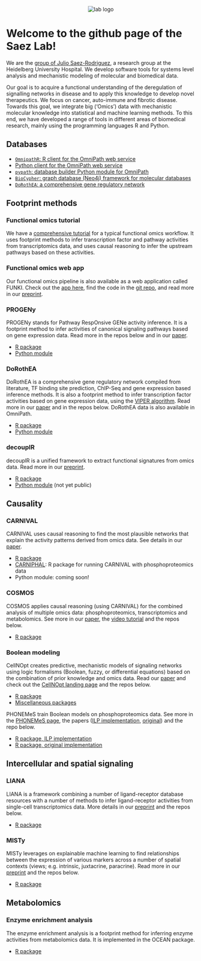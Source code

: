 <p align="center">
  <img src="https://github.com/saezlab/ali_saezlab.org/blob/e27b9a9a92788580e3698688f4f07eadec9e2849/assets/images/julio-logo.png" alt="lab logo"/>
</p>

# Welcome to the github page of the Saez Lab!

We are the [group of Julio Saez-Rodriguez][1], a research group at the
Heidelberg University Hospital. We develop software tools for systems level
analysis and mechanistic modeling of molecular and biomedical data.

Our goal is to acquire a functional understanding of the deregulation of
signalling networks in disease and to apply this knowledge to develop novel
therapeutics. We focus on cancer, auto-immune and fibrotic disease. Towards
this goal, we integrate big (‘Omics’) data with mechanistic molecular knowledge
into statistical and machine learning methods. To this end, we have developed
a range of tools in different areas of biomedical research, mainly using the
programming languages R and Python.

## Databases

* [`OmnipathR`: R client for the OmniPath web service][2]
* [Python client for the OmniPath web service][3]
* [`pypath`: database builder Python module for OmniPath][4]
* [`BioCypher`: graph database (Neo4j) framework for molecular databases][5]
* [`DoRothEA`: a comprehensive gene regulatory network][9]

## Footprint methods

### Functional omics tutorial

We have a [comprehensive tutorial][19] for a typical functional omics workflow.
It uses footprint methods to infer transcription factor and pathway
activities from transcriptomics data, and uses causal reasoning to infer
the upstream pathways based on these activities.

### Functional omics web app

Our functional omics pipeline is also available as a web application called
FUNKI. Check out the [app here][27], find the code in the [git repo][28],
and read more in our [preprint][29].

### PROGENy

PROGENy stands for Pathway RespOnsive GENe activity inference. It is a
footprint method to infer activities of canonical signaling pathways based
on gene expression data. Read more in the repos below and in our [paper][8].

* [R package][6]
* [Python module][7]

### DoRothEA

DoRothEA is a comprehensive gene regulatory network compiled from literature,
TF binding site prediction, ChIP-Seq and gene expression based inference
methods. It is also a footprint method to infer transcription factor
activities based on gene expression data, using the [VIPER algorithm][11].
Read more in our [paper][12] and in the repos below. DoRothEA data is also
available in OmniPath.

* [R package][9]
* [Python module][10]

### decouplR

decouplR is a unified framework to extract functional signatures from omics
data. Read more in our [preprint][15].

* [R package][13]
* [Python module][14] (not yet public)

## Causality

### CARNIVAL

CARNIVAL uses causal reasoning to find the most plausible networks that
explain the activity patterns derived from omics data. See details in our
[paper][16].

* [R package][17]
* [CARNIPHAL][18]: R package for running CARNIVAL with phosphoproteomics data
* Python module: coming soon!

### COSMOS

COSMOS applies causal reasoning (using CARNIVAL) for the combined analysis
of multiple omics data: phosphoproteomics, transcriptomics and metabolomics.
See more in our [paper][24], the [video tutorial][25] and the repos below.

* [R package][26]

### Boolean modeling

CellNOpt creates predictive, mechanistic models of signaling networks using
logic formalisms (Boolean, fuzzy, or differential equations) based on the
combination of prior knowledge and omics data. Read our [paper][30] and
check out the [CellNOpt landing page][31] and the repos below.

* [R package][32]
* [Miscellaneous packages][33]

PHONEMeS train Boolean models on phosphoproteomics data. See more in the
[PHONEMeS page][34], the papers ([ILP implementation][35], [original][36])
and the repo below.

* [R package, ILP implementation][37]
* [R package, original implementation][38]

## Intercellular and spatial signaling

### LIANA

LIANA is a framework combining a number of ligand-receptor database
resources with a number of methods to infer ligand-receptor activities from
single-cell transcriptomics data. More details in our [preprint][20] and
the repos below.

* [R package][21]

### MISTy

MISTy leverages on explainable machine learning to find relationships between
the expression of various markers across a number of spatial contexts (views;
e.g. intrinsic, juxtacrine, paracrine). Read more in our [preprint][22] and
the repos below.

* [R package][23]

## Metabolomics

### Enzyme enrichment analysis

The enzyme enrichment analysis is a footprint method for inferring enzyme
activities from metabolomics data. It is implemented in the OCEAN package.

* [R package][39]

[1]: https://saezlab.org/
[2]: https://github.com/saezlab/OmnipathR
[3]: https://github.com/saezlab/omnipath
[4]: https://github.com/saezlab/BioCypher
[5]: https://github.com/saezlab/pypath
[6]: https://github.com/saezlab/progeny
[7]: https://github.com/saezlab/progeny-py
[8]: https://www.nature.com/articles/s41467-017-02391-6
[9]: https://github.com/saezlab/dorothea
[10]: https://github.com/saezlab/dorothea-py
[11]: https://www.nature.com/articles/ng.3593
[12]: https://doi.org/10.1101/gr.240663.118
[13]: https://github.com/saezlab/decouplR
[14]: https://github.com/saezlab/decoupler-py
[15]: https://doi.org/10.1101/2021.11.04.467271
[16]: https://www.nature.com/articles/s41540-019-0118-z
[17]: https://github.com/saezlab/CARNIVAL
[18]: https://github.com/saezlab/CARNIPHAL
[19]: https://github.com/saezlab/transcriptutorial
[20]: https://www.biorxiv.org/content/10.1101/2021.05.21.445160v1
[21]: https://github.com/saezlab/liana
[22]: https://doi.org/10.1101/2020.05.08.084145
[23]: https://github.com/saezlab/mistyR
[24]: https://www.embopress.org/doi/full/10.15252/msb.20209730
[25]: https://embl-ebi.cloud.panopto.eu/Panopto/Pages/Viewer.aspx?id=318f7091-b6bf-44ee-939f-adb10121fc1b
[26]: https://github.com/saezlab/cosmosR
[27]: https://saezlab.github.io/ShinyFUNKI/
[28]: https://github.com/saezlab/ShinyFUNKI
[29]: https://arxiv.org/abs/2109.05796
[30]: https://academic.oup.com/bioinformatics/article/36/16/4523/5855133
[31]: https://saezlab.github.io/CellNOptR/
[32]: https://github.com/saezlab/CellNOptR
[33]: https://github.com/saezlab/cellnopt
[34]: https://saezlab.github.io/PHONEMeS/
[35]: https://pubs.acs.org/doi/full/10.1021/acs.jproteome.0c00958
[36]: http://www.nature.com/articles/ncomms9033
[37]: https://github.com/saezlab/PHONEMeS-ILP
[38]: https://github.com/saezlab/PHONEMeS
[39]: https://github.com/saezlab/ocean
